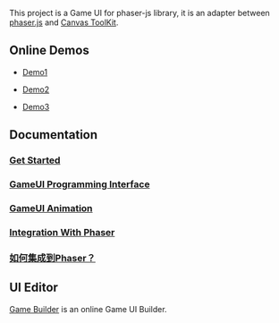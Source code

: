 This project is a Game UI for phaser-js library, it is an adapter between [phaser.js](http://phaser.io/) and [Canvas ToolKit](https://github.com/drawapp8/cantk).

Online Demos
--------------------

* [Demo1](http://gameui.duapp.com/phaserjs/demo1/)

* [Demo2](http://gameui.duapp.com/phaserjs/demo2/)

* [Demo3](http://gameui.duapp.com/phaserjs/demo3/)

Documentation
--------------------
### [Get Started](https://github.com/drawapp8/gameui-for-phaser-js/wiki/GetStarted)

### [GameUI Programming Interface](https://github.com/drawapp8/gameui-common/wiki/GameUI-Programming-Interface)

### [GameUI Animation](https://github.com/drawapp8/gameui-common/wiki/GameUI-Animation)

### [Integration With Phaser](https://github.com/drawapp8/gameui-for-phaser-js/wiki/Integration-With-Phaser)

### [如何集成到Phaser？](https://github.com/drawapp8/gameui-for-phaser-js/wiki/%E5%A6%82%E4%BD%95%E9%9B%86%E6%88%90%E5%88%B0Phaser%EF%BC%9F)

UI Editor
--------------------

[Game Builder](http://gamebuilder.duapp.com/appedit.php) is an online Game UI Builder.


